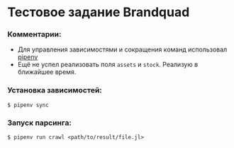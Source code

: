 # Тестовое задание Brandquad

### Комментарии:
* Для управления зависимостями и сокращения команд использовал [pipenv](https://github.com/pypa/pipenv) 
* Ещё не успел реализовать поля `assets` и `stock`. Реализую в ближайшее время.

### Установка зависимостей:
```
$ pipenv sync
```

### Запуск парсинга:
```
$ pipenv run crawl <path/to/result/file.jl>
```

